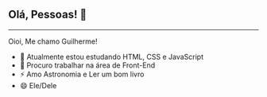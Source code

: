 ## Olá, Pessoas! 👋
---
Oioi, Me chamo Guilherme!

* 🌱 Atualmente estou estudando HTML, CSS e JavaScript
* 🔭 Procuro trabalhar na área de Front-End
* ⚡ Amo Astronomia e Ler um bom livro
* 😄 Ele/Dele
